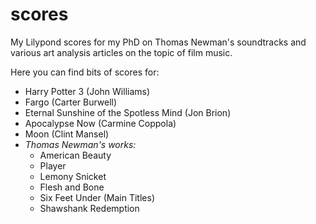 # scores

My Lilypond scores for my PhD on Thomas Newman's soundtracks and various art analysis articles on the topic of film music.

Here you can find bits of scores for:

- Harry Potter 3 (John Williams)
- Fargo (Carter Burwell)
- Eternal Sunshine of the Spotless Mind (Jon Brion)
- Apocalypse Now (Carmine Coppola)
- Moon (Clint Mansel)
- _Thomas Newman's works:_
	- American Beauty
	- Player
	- Lemony Snicket
	- Flesh and Bone
	- Six Feet Under (Main Titles)
	- Shawshank Redemption
